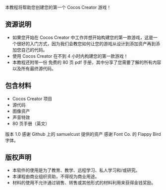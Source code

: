 本教程将帮助您创建您的第一个 Cocos Creator 游戏！

## 资源说明

- 如果您开始在 Cocos Creator 中工作并想开始构建您的第一款游戏，这是一个很好的入门方式，因为我们会教您如何让您的游戏从设计到添加资产再到添加您自己的代码。
- 使用 Cocos Creator 在不到 4 小时内构建您的第一款游戏！
- 本教程还附带一份 免费的 80 页 pdf 手册，其中分享了您需要了解的所有内容以及所有最终源代码。

## 包含材料
- Cocos Creator 项目
- 源代码
- 图像资产
- 声音特效
- 80 页手册（英文）

版本 1.0
感谢 Github 上的 samuelcust 提供的资产 感谢 Font Co. 的 Flappy Bird 字体。

## 版权声明
- 本软件的使用是为了教育、教学、远程学习、私人学习和/或研究。
- 本课程由商业组织资助，不得视为商业用途。
- 材料的使用不允许通过销售、转售或其他形式的材料利用来获得金钱奖励。